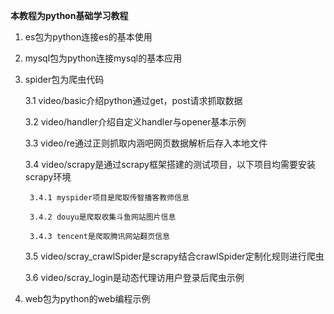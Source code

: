 **本教程为python基础学习教程**
1. es包为python连接es的基本使用
2. mysql包为python连接mysql的基本应用
3. spider包为爬虫代码

    3.1 video/basic介绍python通过get，post请求抓取数据
    
    3.2 video/handler介绍自定义handler与opener基本示例
    
    3.3 video/re通过正则抓取内涵吧网页数据解析后存入本地文件
    
    3.4 video/scrapy是通过scrapy框架搭建的测试项目，以下项目均需要安装scrapy环境
        
        3.4.1 myspider项目是爬取传智播客教师信息
        
        3.4.2 douyu是爬取收集斗鱼网站图片信息
        
        3.4.3 tencent是爬取腾讯网站翻页信息
        
    3.5 video/scray_crawlSpider是scrapy结合crawlSpider定制化规则进行爬虫
        
    3.6 video/scray_login是动态代理访用户登录后爬虫示例
    
4. web包为python的web编程示例
